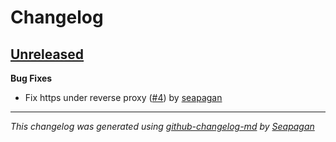# Changelog

## [Unreleased](https://github.com/seapagan/link-page/tree/HEAD)

**Bug Fixes**

- Fix https under reverse proxy ([#4](https://github.com/seapagan/link-page/pull/4)) by [seapagan](https://github.com/seapagan)

---
*This changelog was generated using [github-changelog-md](http://changelog.seapagan.net/) by [Seapagan](https://github.com/seapagan)*
